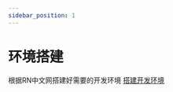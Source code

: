 ```yaml
---
sidebar_position: 1
---
```


# 环境搭建

根据RN中文网搭建好需要的开发环境
[搭建开发环境](https://reactnative.cn/docs/environment-setup)